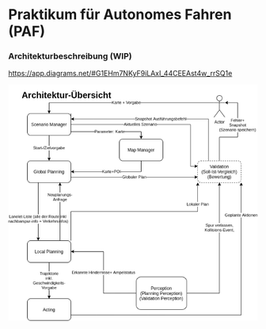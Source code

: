 # Praktikum für Autonomes Fahren (PAF)

### Architekturbeschreibung (WIP)

https://app.diagrams.net/#G1EHm7NKyF9iLAxI_44CEEAst4w_rrSQ1e

![Architecture Graph](docs/imgs/architecture.png)
